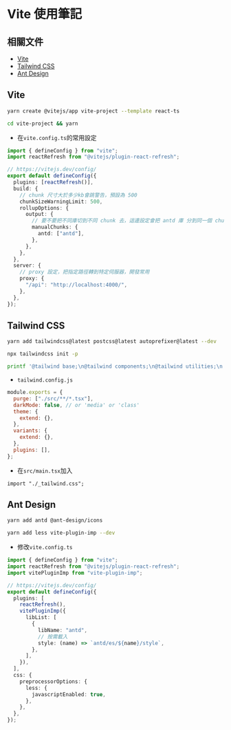 # Vite 使用筆記

## 相關文件

- [Vite](https://cn.vitejs.dev/)
- [Tailwind CSS](https://tailwindcss.com/)
- [Ant Design](https://ant.design/index-cn)

## Vite

```bash
yarn create @vitejs/app vite-project --template react-ts
```

```bash
cd vite-project && yarn
```

- 在`vite.config.ts`的常用設定

```ts
import { defineConfig } from "vite";
import reactRefresh from "@vitejs/plugin-react-refresh";

// https://vitejs.dev/config/
export default defineConfig({
  plugins: [reactRefresh()],
  build: {
    // chunk 尺寸大於多少kb會跳警告，預設為 500
    chunkSizeWarningLimit: 500,
    rollupOptions: {
      output: {
        // 要不要把不同庫切到不同 chunk 去，這邊設定會把 antd 庫 分到同一個 chunk
        manualChunks: {
          antd: ["antd"],
        },
      },
    },
  },
  server: {
    // proxy 設定，把指定路徑轉到特定伺服器，開發常用
    proxy: {
      "/api": "http://localhost:4000/",
    },
  },
});
```

## Tailwind CSS

```bash
yarn add tailwindcss@latest postcss@latest autoprefixer@latest --dev
```

```bash
npx tailwindcss init -p
```

```bash
printf '@tailwind base;\n@tailwind components;\n@tailwind utilities;\n' >> src/_tailwind.css
```

- `tailwind.config.js`

```js
module.exports = {
  purge: ["./src/**/*.tsx"],
  darkMode: false, // or 'media' or 'class'
  theme: {
    extend: {},
  },
  variants: {
    extend: {},
  },
  plugins: [],
};
```

- 在`src/main.tsx`加入

```tsx
import "./_tailwind.css";
```

## Ant Design

```bash
yarn add antd @ant-design/icons
```

```bash
yarn add less vite-plugin-imp --dev
```

- 修改`vite.config.ts`

```ts
import { defineConfig } from "vite";
import reactRefresh from "@vitejs/plugin-react-refresh";
import vitePluginImp from "vite-plugin-imp";

// https://vitejs.dev/config/
export default defineConfig({
  plugins: [
    reactRefresh(),
    vitePluginImp({
      libList: [
        {
          libName: "antd",
          // 按需載入
          style: (name) => `antd/es/${name}/style`,
        },
      ],
    }),
  ],
  css: {
    preprocessorOptions: {
      less: {
        javascriptEnabled: true,
      },
    },
  },
});
```
